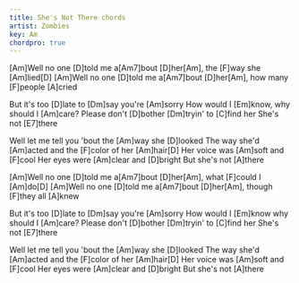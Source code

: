 ```yaml
---
title: She's Not There chords
artist: Zombies
key: Am
chordpro: true
---
```


[Am]Well no one [D]told me a[Am7]bout [D]her[Am], the [F]way she [Am]lied[D]
[Am]Well no one [D]told me a[Am7]bout [D]her[Am], how many [F]people [A]cried

But it's too [D]late to [Dm]say you're [Am]sorry
How would I [Em]know, why should I [Am]care?
Please don't [D]bother [Dm]tryin' to [C]find her
She's not [E7]there

Well let me tell you 'bout the [Am]way she [D]looked
The way she'd [Am]acted and the [F]color of her [Am]hair[D]
Her voice was [Am]soft and [F]cool
Her eyes were [Am]clear and [D]bright
But she's not [A]there

[Am]Well no one [D]told me a[Am7]bout [D]her[Am], what [F]could I [Am]do[D]
[Am]Well no one [D]told me a[Am7]bout [D]her[Am], though [F]they all [A]knew

But it's too [D]late to [Dm]say you're [Am]sorry
How would I [Em]know why should I [Am]care?
Please don't [D]bother [Dm]tryin' to [C]find her
She's not [E7]there

Well let me tell you 'bout the [Am]way she [D]looked
The way she'd [Am]acted and the [F]color of her [Am]hair[D]
Her voice was [Am]soft and [F]cool
Her eyes were [Am]clear and [D]bright
But she's not [A]there
